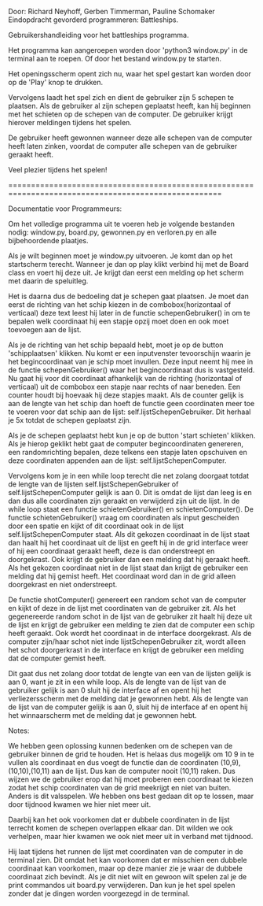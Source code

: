 Door: Richard Neyhoff, Gerben Timmerman, Pauline Schomaker
Eindopdracht gevorderd programmeren: Battleships.

Gebruikershandleiding voor het battleships programma.

Het programma kan aangeroepen worden door 'python3 window.py' in de 
terminal aan te roepen. Of door het bestand window.py te starten.

Het openingsscherm opent zich nu, waar het spel gestart kan worden door op de
'Play' knop te drukken.

Vervolgens laadt het spel zich en dient de gebruiker zijn 5 schepen te plaatsen.
Als de gebruiker al zijn schepen geplaatst heeft, kan hij beginnen met het schieten
op de schepen van de computer. De gebruiker krijgt hierover meldingen tijdens het spelen.

De gebruiker heeft gewonnen wanneer deze alle schepen van de computer heeft laten
zinken, voordat de computer alle schepen van de gebruiker geraakt heeft.

Veel plezier tijdens het spelen!

=====================================================================================================

Documentatie voor Programmeurs:

Om het volledige programma uit te voeren heb je volgende bestanden nodig: window.py, board.py, gewonnen.py en verloren.py en alle bijbehoordende plaatjes.

Als je wilt beginnen moet je window.py uitvoeren. Je komt dan op het startscherm terecht. Wanneer je dan op play klikt verbind hij met de Board class en voert hij deze uit. Je krijgt dan eerst een melding op het scherm met daarin de speluitleg. 

Het is daarna dus de bedoeling dat je schepen gaat plaatsen. Je moet dan eerst de richting van het schip kiezen in de combobox(horizontaal of verticaal) deze text leest hij later in de functie schepenGebruiker() in om te bepalen welk coordinaat hij een stapje opzij moet doen en ook moet toevoegen aan de lijst. 

Als je de richting van het schip bepaald hebt, moet je op de button 'schipplaatsen' klikken. Nu komt er een inputvenster tevoorschijn waarin je het begincoordinaat van je schip moet invullen. Deze input neemt hij mee in de functie schepenGebruiker() waar het begincoordinaat dus is vastgesteld. Nu gaat hij voor dit coordinaat afhankelijk van de richting (horizontaal of verticaal) uit de combobox een stapje naar rechts of naar beneden. Een counter houdt bij hoevaak hij deze stapjes maakt. Als de counter gelijk is aan de lengte van het schip dan hoeft de functie geen coordinaten meer toe te voeren voor dat schip aan de lijst: self.lijstSchepenGebruiker.
Dit herhaal je 5x totdat de schepen geplaatst zijn. 

Als je de schepen geplaatst hebt kun je op de button 'start schieten' klikken. Als je hierop geklikt hebt gaat de computer begincoordinaten genereren, een randomrichting bepalen, deze telkens een stapje laten opschuiven en  deze coordinaten appenden aan de lijst: self.lijstSchepenComputer.

Vervolgens kom je in een while loop terecht die net zolang doorgaat totdat de lengte van de lijsten self.lijstSchepenGebruiker of self.lijstSchepenComputer gelijk is aan 0. Dit is omdat de lijst dan leeg is en dan dus alle coordinaten zijn geraakt en verwijderd zijn uit de lijst. In de while loop staat een functie  schietenGebruiker() en schietenComputer(). De functie schietenGebruiker() vraag om coordinaten als input gescheiden door een spatie en kijkt of dit coordinaat ook in de lijst self.lijstSchepenComputer staat. Als dit gekozen coordinaat in de lijst staat dan haalt hij het coordinaat uit de lijst en geeft hij in de  grid interface weer of hij een coordinaat geraakt heeft, deze is dan onderstreept en doorgekrast. Ook krijgt de gebruiker dan een melding dat hij geraakt heeft. Als het gekozen coordinaat niet in de lijst staat dan krijgt de gebruiker een melding dat hij gemist heeft. Het coordinaat word dan in de grid alleen doorgekrast en niet onderstreept. 

De functie shotComputer() genereert een random schot van de computer en kijkt of deze in de lijst met coordinaten van de gebruiker zit. Als het gegenereerde random schot in de lijst van de gebruiker zit haalt hij deze uit de lijst en krijgt de gebruiker een melding te zien dat de computer een schip heeft geraakt. Ook wordt het coordinaat in de interface doorgekrast. Als de computer zijn/haar schot niet inde lijstSchepenGebruiker zit, wordt alleen het schot doorgerkrast in de interface en krijgt de gebruiker een melding dat de computer gemist heeft.

Dit gaat dus net zolang door totdat de lengte van een van de lijsten gelijk is aan 0, want je zit in een while loop. Als de lengte van de  lijst van de gebruiker gelijk is aan 0 sluit hij de interface af en opent hij het verliezersscherm met de melding dat je gewonnen hebt. Als de lengte van de lijst van de computer gelijk is aan 0, sluit hij de interface af en opent hij het winnaarscherm met de melding dat je gewonnen hebt.

Notes:


We hebben geen oplossing kunnen bedenken om de schepen van de gebruiker binnen de grid te houden. Het is helaas dus mogelijk om 10 9 in te vullen als coordinaat en dus voegt de functie dan de coordinaten (10,9),(10,10),(10,11) aan de lijst. Dus kan de computer nooit (10,11) raken. Dus wijzen we de gebruiker erop dat hij moet proberen een coordinaat te kiezen zodat het schip coordinaten van de grid meekrijgt en niet van buiten. Anders is dit valsspelen. We hebben ons best gedaan dit op te lossen, maar door tijdnood kwamen we hier niet meer uit.

Daarbij kan het ook voorkomen dat er dubbele coordinaten in de lijst terrecht komen de schepen overlappen elkaar dan. Dit wilden we ook verhelpen, maar hier kwamen we ook niet meer uit in verband met tijdnood.

Hij laat tijdens het runnen de lijst met coordinaten van de computer in de terminal zien. Dit omdat het kan voorkomen dat er misschien een dubbele coordinaat kan voorkomen, maar op deze manier zie je waar de dubbele coordinaat zich bevindt. Als je dit niet wilt en gewoon wilt spelen zal je de print commandos uit board.py verwijderen. Dan kun je het spel spelen zonder dat je dingen worden voorgezegd in de terminal.


